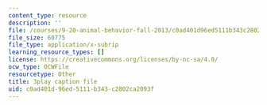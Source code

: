 ```yaml
---
content_type: resource
description: ''
file: /courses/9-20-animal-behavior-fall-2013/c0ad401d96ed5111b343c2802ca2093f_472248.vtt
file_size: 60775
file_type: application/x-subrip
learning_resource_types: []
license: https://creativecommons.org/licenses/by-nc-sa/4.0/
ocw_type: OCWFile
resourcetype: Other
title: 3play caption file
uid: c0ad401d-96ed-5111-b343-c2802ca2093f
---
```

